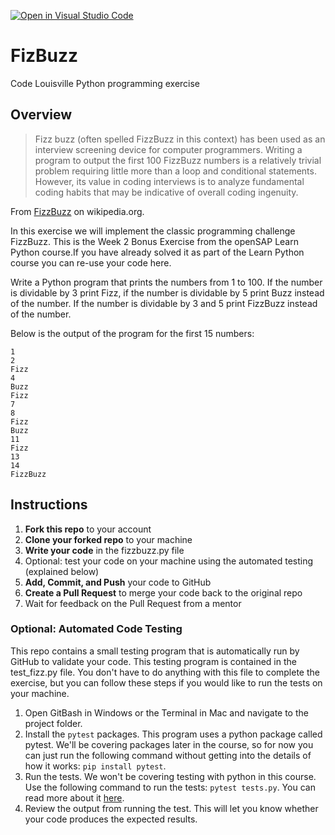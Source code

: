 [![Open in Visual Studio Code](https://classroom.github.com/assets/open-in-vscode-718a45dd9cf7e7f842a935f5ebbe5719a5e09af4491e668f4dbf3b35d5cca122.svg)](https://classroom.github.com/online_ide?assignment_repo_id=11465872&assignment_repo_type=AssignmentRepo)
# FizBuzz
Code Louisville Python programming exercise

## Overview

> Fizz buzz (often spelled FizzBuzz in this context) has been used as an interview screening device for computer programmers. Writing a program to output the first 100 FizzBuzz numbers is a relatively trivial problem requiring little more than a loop and conditional statements. However, its value in coding interviews is to analyze fundamental coding habits that may be indicative of overall coding ingenuity.

From [FizzBuzz](https://en.wikipedia.org/wiki/Fizz_buzz) on wikipedia.org.

In this exercise we will implement the classic programming challenge FizzBuzz. This is the Week 2 Bonus Exercise from the openSAP Learn Python course.If you have already solved it as part of the Learn Python course you can re-use your code here.

Write a Python program that prints the numbers from 1 to 100. If the number is dividable by 3 print Fizz, if the number is dividable by 5 print Buzz instead of the number. If the number is dividable by 3 and 5 print FizzBuzz instead of the number.

Below is the output of the program for the first 15 numbers:

```
1
2
Fizz
4
Buzz
Fizz
7
8
Fizz
Buzz
11
Fizz
13
14
FizzBuzz
```


## Instructions

1. **Fork this repo** to your account
1. **Clone your forked repo** to your machine
1. **Write your code** in the fizzbuzz.py file
1. Optional: test your code on your machine using the automated testing (explained below)
1. **Add, Commit, and Push** your code to GitHub
1. **Create a Pull Request** to merge your code back to the original repo
1. Wait for feedback on the Pull Request from a mentor

### Optional: Automated Code Testing

This repo contains a small testing program that is automatically run by GitHub
to validate your code. This testing program is contained in the test_fizz.py 
file. You don't have to do anything with this file to complete the exercise, 
but you can follow these steps if you would like to run the tests on your 
machine.

1. Open GitBash in Windows or the Terminal in Mac and navigate to the project folder.
1. Install the `pytest` packages. This program uses a python package called pytest. We'll be covering packages later in the course, so for now you can 
just run the following command  without getting into the details of how it
works: `pip install pytest`.
1. Run the tests. We won't be covering testing with python in this course. Use 
the following command to run the tests: `pytest tests.py`. You can read more about it [here](https://realpython.com/python-testing/).
1. Review the output from running the test. This will let you know whether your
code produces the expected results. 

